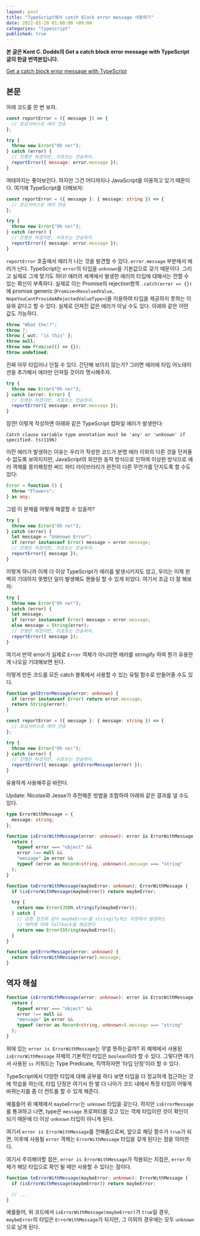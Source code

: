 ```yaml
---
layout: post
title: "TypeScript에서 catch block error message 사용하기"
date: 2022-01-10 01:00:00 +09:00
categories: "typescript"
published: true
---
```


**본 글은 Kent C. Dodds의 Get a catch block error message with TypeScript 글의 한글 번역본입니다.**

[Get a catch block error message with TypeScript](https://kentcdodds.com/blog/get-a-catch-block-error-message-with-typescript)

## 본문

아래 코드를 한 번 보자.

```javascript
const reportError = ({ message }) => {
  // 로깅서비스로 에러 전송
};

try {
  throw new Error("Oh no!");
} catch (error) {
  // 진행은 하겠지만, 리포트는 전송하자.
  reportError({ message: error.message });
}
```

여태까지는 좋아보인다. 하지만 그건 어디까지나 JavaScript를 이용하고 있기 때문이다. 여기에 TypeScript를 더해보자:

```typescript
const reportError = ({ message }: { message: string }) => {
  // 로깅서비스로 에러 전송
};

try {
  throw new Error("Oh no!");
} catch (error) {
  // 진행은 하겠지만, 리포트는 전송하자.
  reportError({ message: error.message });
}
```

`reportError` 호출에서 에러가 나는 것을 발견할 수 있다. `error.message` 부분에서 에러가 난다. TypeScript는 `error`의 타입을 `unknown`을 기본값으로 갖기 때문이다. 그리고 실제로 그게 맞기도 하다! 에러의 세계에서 발생한 에러의 타입에 대해서는 전할 수 있는 확신이 부족하다. 실제로 이는 Promise의 rejection항목 `.catch(error => {})`에 promise generic (`Promise<ResolvedValue, NopeYouCantProvideARejectedValueType>`)을 이용하여 타입을 제공하지 못하는 이유와 같다고 할 수 있다. 실제로 던져진 값은 에러가 아닐 수도 있다. 아래와 같은 어떤 값도 가능하다.

```typescript
throw "What the!?";
throw 7;
throw { wut: "is this" };
throw null;
throw new Promise(() => {});
throw undefined;
```

진짜 아무 타입이나 던질 수 있다. 간단해 보이지 않는가? 그러면 에러에 타입 어노테이션을 추가해서 에러만 던져질 것이라 명시해주자.

```typescript
try {
  throw new Error("Oh no!");
} catch (error: Error) {
  // 진행은 하겠지만, 리포트는 전송하자.
  reportError({ message: error.message });
}
```

잠깐! 이렇게 작성하면 아래와 같은 TypeScript 컴파일 에러가 발생한다:

```
Catch clause variable type annotation must be 'any' or 'unknown' if specified. ts(1196)
```

이런 에러가 발생하는 이유는 우리가 작성한 코드가 분명 에러 이외의 다른 것을 던져줄 수 없도록 보여지지만, JavaScript의 희안한 동작 방식으로 인하여 이상한 방식으로 에러 객체를 몽키패칭한 써드 파티 라이브러리가 완전히 다른 무언가를 던지도록 할 수도 있다:

```typescript
Error = function () {
  throw "Flowers";
} as any;
```

그럼 이 문제를 어떻게 해결할 수 있을까?

```typescript
try {
  throw new Error("Oh no!");
} catch (error) {
  let message = "Unknown Error";
  if (error instanceof Error) message = error.message;
  // 진행은 하겠지만, 리포트는 전송하자.
  reportError({ message });
}
```

이렇게 하니까 이제 더 이상 TypeScript가 에러를 발생시키지도 않고, 우리는 이제 완벽히 기대하지 못했던 일이 발생해도 핸들링 할 수 있게 되었다. 여기서 조금 더 잘 해보자:

```typescript
try {
  throw new Error("Oh no!");
} catch (error) {
  let message;
  if (error instanceof Error) message = error.message;
  else message = String(error);
  // 진행은 하겠지만, 리포트는 전송하자.
  reportError({ message });
}
```

여기서 만약 error가 실제로 `Error` 객체가 아니라면 에러를 stringify 하여 뭔가 유용한게 나오길 기대해보면 된다.

이렇게 만든 코드를 모든 catch 블록에서 사용할 수 있는 유틸 함수로 만들어줄 수도 있다.

```typescript
function getErrorMessage(error: unknown) {
  if (error instanceof Error) return error.message;
  return String(error);
}

const reportError = ({ message }: { message: string }) => {
  // 로깅서비스로 에러 전송
};

try {
  throw new Error("Oh no!");
} catch (error) {
  // 진행은 하겠지만, 리포트는 전송하자.
  reportError({ message: getErrorMessage(error) });
}
```

유용하게 사용해주길 바란다.

Update: Nicolas와 Jesse가 추천해준 방법을 조합하여 아래와 같은 결과를 낼 수도 있다.

```typescript
type ErrorWithMessage = {
  message: string;
};

function isErrorWithMessage(error: unknown): error is ErrorWithMessage {
  return (
    typeof error === "object" &&
    error !== null &&
    "message" in error &&
    typeof (error as Record<string, unknown>).message === "string"
  );
}

function toErrorWithMessage(maybeError: unknown): ErrorWithMessage {
  if (isErrorWithMessage(maybeError)) return maybeError;

  try {
    return new Error(JSON.stringify(maybeError));
  } catch {
    // 순환 참조와 같이 maybeError를 stringify하는 과정에서 발생하는
    // 에러에 대해 fallback을 제공한다
    return new Error(String(maybeError));
  }
}

function getErrorMessage(error: unknown) {
  return toErrorWithMessage(error).message;
}
```

## 역자 해설

```typescript
function isErrorWithMessage(error: unknown): error is ErrorWithMessage {
  return (
    typeof error === "object" &&
    error !== null &&
    "message" in error &&
    typeof (error as Record<string, unknown>).message === "string"
  );
}
```

위에 있는 `error is ErrorWithMessage`는 무얼 뜻하는걸까?
위 예제에서 사용된 `isErrorWithMessage` 자체의 기본적인 타입은 `boolean`이라 할 수 있다.
그렇다면 여기서 사용된 `is` 키워드는 Type Predicate, 직역하자면 '타입 단정'이라 할 수 있다.

TypeScript에서 다양한 타입에 대해 공부를 하다 보면 타입을 더 정교하게 접근하는 것에 학습을 하는데,
타입 단정은 여기서 한 발 더 나아가 코드 내에서 특정 타입이 어떻게 바뀌는지를 좀 더 컨트롤 할 수 있게 해준다.

예를들어 위 예제에서 `maybeError`는 `unknown` 타입을 갖는다. 하지만 `isErrorMessage`를 통과하고 나면, type은 `message` 프로퍼티를 갖고 있는 객체 타입이란 것이 확인이 되기 때문에 더 이상 `unknown` 타입이 아니게 된다.

여기서 `error is ErrorWithMessage`를 전해줌으로써, 앞으로 해당 함수가 `true`가 되면, 이후에 사용될 `error` 객체는 `ErrorWithMessage` 타입을 갖게 된다는 점을 의미한다.

여기서 주의해야할 점은, `error is ErrorWithMessage`가 적용되는 지점은, `error` 자체가 해당 타입으로 확인 될 때만 사용할 수 있다는 점이다.

```typescript
function toErrorWithMessage(maybeError: unknown): ErrorWithMessage {
  if (isErrorWithMessage(maybeError)) return maybeError;

  // ...
}
```

예를들어, 위 코드에서 `isErrorWithMessage(maybeError)`가 `true`일 경우, `maybeError`의 타입은 `ErrorWithMessage`가 되지만,
그 이외의 경우에는 모두 `unknown`으로 남게 된다.

